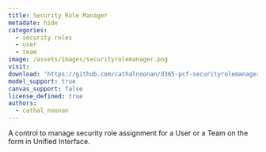 ```yaml
---
title: Security Role Manager
metadate: hide
categories:
  - security roles
  - user
  - team
image: /assets/images/securityrolemanager.png
visit: 
download: 'https://github.com/cathalnoonan/d365-pcf-securityrolemanager'
model_support: true
canvas_support: false
license_defined: true
authors:
  - cathal_noonan
---
```

A control to manage security role assignment for a User or a Team on the form in Unified Interface.
